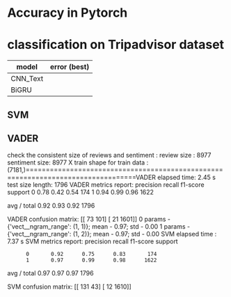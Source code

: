 # Accuracy in Pytorch  

# classification on **Tripadvisor dataset**

model                                                         | error (best)     
--------------------------------------------------------------| ------------------- 
CNN_Text                                                      | 
BiGRU                                                         | 







## SVM

## VADER 



check the consistent size of reviews and sentiment :  review size :  8977 sentiment size:  8977
 X train shape for train data :  (7181,)=================================================================================VADER elapsed time:  2.45  s
test size length:  1796
VADER metrics report:
             precision    recall  f1-score   support
          0       0.78      0.42      0.54       174          1       0.94      0.99      0.96      1622

avg / total       0.92      0.93      0.92      1796

VADER confusion matrix:
[[  73  101]
 [  21 1601]]
0 params - {'vect__ngram_range': (1, 1)}; mean - 0.97; std - 0.00
1 params - {'vect__ngram_range': (1, 2)}; mean - 0.97; std - 0.00
SVM elapsed time :  7.37  s
SVM metrics report:
             precision    recall  f1-score   support

          0       0.92      0.75      0.83       174
          1       0.97      0.99      0.98      1622

avg / total       0.97      0.97      0.97      1796

SVM confusion matrix:
[[ 131   43]
 [  12 1610]]